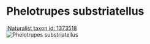 
Phelotrupes substriatellus
==========================
  
[iNaturalist taxon id: 1373518](https://www.inaturalist.org/taxa/1373518)  
![Phelotrupes substriatellus](https://inaturalist-open-data.s3.amazonaws.com/photos/160549185/medium.jpeg)